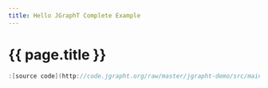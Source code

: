 ```yaml
---
title: Hello JGraphT Complete Example
---
```


# {{ page.title }}

```java
:[source code](http://code.jgrapht.org/raw/master/jgrapht-demo/src/main/java/org/jgrapht/demo/HelloJGraphT.java)
```
